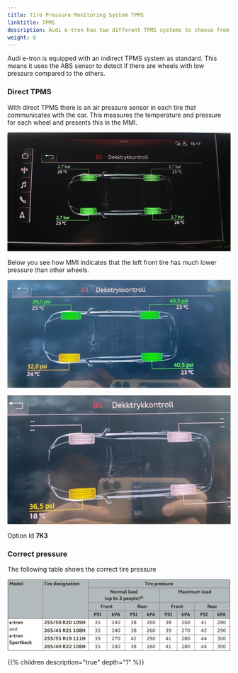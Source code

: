 ```yaml
---
title: Tire Pressure Monitoring System TPMS
linktitle: TPMS
description: Audi e-tron has two different TPMS systems to choose from.
weight: 8
---
```


Audi e-tron is equipped with an indirect TPMS system as standard.  This means it uses the ABS sensor to detect if there are wheels with low pressure compared to the others.

### Direct TPMS

With direct TPMS there is an air pressure sensor in each tire that communicates with the car. This measures the temperature  and pressure for each wheel and presents this in the MMI.

![Tire Pressure Measure System](tpms3.jpg "Tire pressure measure system")

Below you see how MMI indicates that the left front tire has much lower pressure than other wheels.

![Tire Pressure Measure System](tpms1.jpg "Left front wheel with lower pressure")

![Tire Pressure Measure System](tpms2.jpg "Tire pressure measure system")

Option Id **7K3**

### Correct pressure

The following table shows the correct tire pressure

![Correct TP Audi e-tron](correcttp.jpg "Correct Tire pressure Audi e-tron")

{{% children description="true" depth="1" %}}
